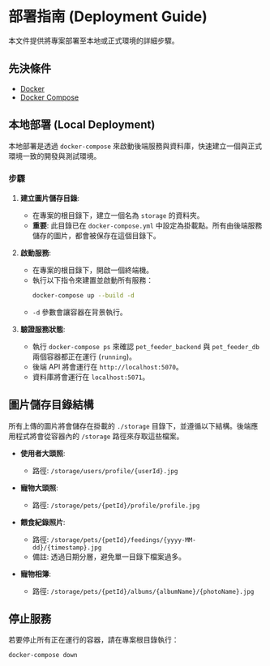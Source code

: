 # 部署指南 (Deployment Guide)

本文件提供將專案部署至本地或正式環境的詳細步驟。

## 先決條件

- [Docker](https://www.docker.com/products/docker-desktop/)
- [Docker Compose](https://docs.docker.com/compose/install/)

## 本地部署 (Local Deployment)

本地部署是透過 `docker-compose` 來啟動後端服務與資料庫，快速建立一個與正式環境一致的開發與測試環境。

### 步驟

1.  **建立圖片儲存目錄**:
    *   在專案的根目錄下，建立一個名為 `storage` 的資料夾。
    *   **重要**: 此目錄已在 `docker-compose.yml` 中設定為掛載點。所有由後端服務儲存的圖片，都會被保存在這個目錄下。

2.  **啟動服務**:
    *   在專案的根目錄下，開啟一個終端機。
    *   執行以下指令來建置並啟動所有服務：
        ```bash
        docker-compose up --build -d
        ```
    *   `-d` 參數會讓容器在背景執行。

3.  **驗證服務狀態**:
    *   執行 `docker-compose ps` 來確認 `pet_feeder_backend` 與 `pet_feeder_db` 兩個容器都正在運行 (`running`)。
    *   後端 API 將會運行在 `http://localhost:5070`。
    *   資料庫將會運行在 `localhost:5071`。

## 圖片儲存目錄結構

所有上傳的圖片將會儲存在掛載的 `./storage` 目錄下，並遵循以下結構。後端應用程式將會從容器內的 `/storage` 路徑來存取這些檔案。

-   **使用者大頭照**:
    -   路徑: `/storage/users/profile/{userId}.jpg`

-   **寵物大頭照**:
    -   路徑: `/storage/pets/{petId}/profile/profile.jpg`

-   **餵食紀錄照片**:
    -   路徑: `/storage/pets/{petId}/feedings/{yyyy-MM-dd}/{timestamp}.jpg`
    -   備註: 透過日期分層，避免單一目錄下檔案過多。

-   **寵物相簿**:
    -   路徑: `/storage/pets/{petId}/albums/{albumName}/{photoName}.jpg`

## 停止服務

若要停止所有正在運行的容器，請在專案根目錄執行：
```bash
docker-compose down
```